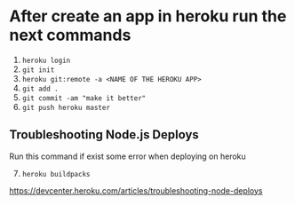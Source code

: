 # After create an app in heroku run the next commands

1. `heroku login`
2. `git init`
3. `heroku git:remote -a <NAME OF THE HEROKU APP>`
4. `git add .`
5. `git commit -am "make it better"`
6. `git push heroku master`

## Troubleshooting Node.js Deploys

Run this command if exist some error when deploying on heroku

7. `heroku buildpacks`

https://devcenter.heroku.com/articles/troubleshooting-node-deploys
